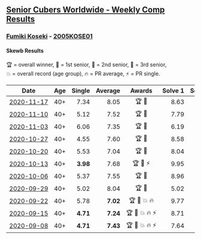 <style>table {white-space: nowrap;}</style>

## [Senior Cubers Worldwide - Weekly Comp Results](/scw-comp/results/)
### [Fumiki Koseki](README.md) - [2005KOSE01](https://www.worldcubeassociation.org/persons/2005KOSE01?event=skewb)
#### Skewb Results

<span style="white-space: nowrap;">🏆 = overall winner</span>, <span style="white-space: nowrap;">🥇 = 1st senior</span>, <span style="white-space: nowrap;">🥈 = 2nd senior</span>, <span style="white-space: nowrap;">🥉 = 3rd senior</span>, <span style="white-space: nowrap;">💥 = overall record (age group)</span>, <span style="white-space: nowrap;">🔥 = PR average</span>, <span style="white-space: nowrap;">⚡ = PR single</span>.

| Date | Age | Single | Average | Awards | Solve 1 | Solve 2 | Solve 3 | Solve 4 | Solve 5 | Video |
| :--: | :--: | --: | --: | :--: | --: | --: | --: | --: | --: | :-- |
| [2020-11-17](../../results/2020-11-17/skewb.md) | 40+ | 7.34 | 8.05 | 🏆 🥇 | 8.63 | 7.34 | 7.44 | 8.07 | 22.86 | [Desktop](https://www.facebook.com/events/2044447579025647/permalink/2049947228475682) / [Mobile](https://m.facebook.com/events/2044447579025647?view=permalink&id=2049947228475682) |
| [2020-11-10](../../results/2020-11-10/skewb.md) | 40+ | 5.12 | 7.52 | 🏆 🥇 | 7.79 | 5.96 | 8.82 | 15.17 | 5.12 | [Desktop](https://www.facebook.com/events/758374458225984/permalink/762801124449984) / [Mobile](https://m.facebook.com/events/758374458225984?view=permalink&id=762801124449984) |
| [2020-11-03](../../results/2020-11-03/skewb.md) | 40+ | 6.06 | 7.35 | 🏆 🥇 | 6.19 | 6.06 | 6.38 | 9.49 | 10.49 | [Desktop](https://www.facebook.com/events/406412140373592/permalink/411439369870869) / [Mobile](https://m.facebook.com/events/406412140373592?view=permalink&id=411439369870869) |
| [2020-10-27](../../results/2020-10-27/skewb.md) | 40+ | 4.55 | 7.60 | 🏆 🥇 | 8.58 | 11.58 | 4.55 | 5.75 | 8.48 | [Desktop](https://www.facebook.com/events/3728096903891317/permalink/3740219522679055) / [Mobile](https://m.facebook.com/events/3728096903891317?view=permalink&id=3740219522679055) |
| [2020-10-20](../../results/2020-10-20/skewb.md) | 40+ | 5.53 | 7.04 | 🏆 🥇 | 8.04 | 11.27 | 6.78 | 5.53 | 6.31 | [Desktop](https://www.facebook.com/events/3475733505840328/permalink/3494840813929597) / [Mobile](https://m.facebook.com/events/3475733505840328?view=permalink&id=3494840813929597) |
| [2020-10-13](../../results/2020-10-13/skewb.md) | 40+ | **3.98** | 7.68 | 🏆 🥇 ⚡ | 9.95 | **3.98** | 7.75 | 5.33 | 10.58 | [Desktop](https://www.facebook.com/events/718285385437639/permalink/723751628224348) / [Mobile](https://m.facebook.com/events/718285385437639?view=permalink&id=723751628224348) |
| [2020-10-06](../../results/2020-10-06/skewb.md) | 40+ | 5.37 | 7.55 | 🏆 🥇 | 8.96 | 7.85 | 13.29 | 5.84 | 5.37 | [Desktop](https://www.facebook.com/events/365989921479949/permalink/371501234262151) / [Mobile](https://m.facebook.com/events/365989921479949?view=permalink&id=371501234262151) |
| [2020-09-29](../../results/2020-09-29/skewb.md) | 40+ | 5.02 | 8.04 | 🏆 🥇 | 5.02 | 8.67 | 7.73 | 10.55 | 7.72 | [Desktop](https://www.facebook.com/events/318437286122261/permalink/323629808936342) / [Mobile](https://m.facebook.com/events/318437286122261?view=permalink&id=323629808936342) |
| [2020-09-22](../../results/2020-09-22/skewb.md) | 40+ | 5.78 | **7.02** | 🏆 🥇 💥 🔥 | 9.77 | 6.69 | 6.09 | 5.78 | 8.29 | [Desktop](https://www.facebook.com/events/361626694990606/permalink/362910928195516) / [Mobile](https://m.facebook.com/events/361626694990606?view=permalink&id=362910928195516) |
| [2020-09-15](../../results/2020-09-15/skewb.md) | 40+ | **4.71** | **7.24** | 🏆 🥇 💥 🔥 ⚡ | 8.71 | **4.71** | 7.29 | 5.72 | 11.53 | [Desktop](https://www.facebook.com/events/681386202727964/permalink/684675855732332) / [Mobile](https://m.facebook.com/events/681386202727964?view=permalink&id=684675855732332) |
| [2020-09-08](../../results/2020-09-08/skewb.md) | 40+ | **4.71** | **7.43** | 🏆 🥇 💥 🔥 ⚡ | 7.64 | 7.48 | **4.71** | 7.17 | 8.68 | [Desktop](https://www.facebook.com/events/1438001453064843/permalink/1439265732938415) / [Mobile](https://m.facebook.com/events/1438001453064843?view=permalink&id=1439265732938415) |


<!-- Global site tag (gtag.js) - Google Analytics -->
<script async src="https://www.googletagmanager.com/gtag/js?id=UA-86348435-3"></script>
<script>window.dataLayer = window.dataLayer || []; function gtag() {dataLayer.push(arguments);} gtag('js', new Date()); gtag('config', 'UA-86348435-3');</script>
